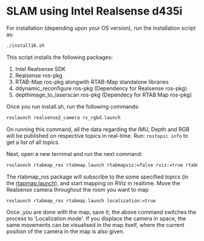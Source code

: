 # SLAM using Intel Realsense d435i

For installation (depending upon your OS version), run the installation script as:

```bash
./install16.sh
```
This script installs the following packages:
1) Intel Realsense SDK
2) Realsense ros-pkg
3) RTAB-Map ros-pkg alongwith RTAB-Map standalone libraries
4) ddynamic_reconfigure ros-pkg (Dependency for Realsense ros-pkg)
5) depthimage_to_laserscan ros-pkg (Dependecy for RTAB Map ros-pkg)

Once you run install.sh, run the following commands:

```bash
roslaunch realsense2_camera rs_rgbd.launch
```
On running this command, all the data regarding the IMU, Depth and RGB will be published on respective topics in real-time. Run: `rostopic info` to get a list of all topics.

Next, open a new terminal and run the next command:

```bash
roslaunch rtabmap_ros rtabmap.launch rtabmapviz:=false rviz:=true rtabmap_args:="--delete_db_on_start"
```
The rtabmap_ros package will subscribe to the some specified topics (in the [rtapmap.launch](https://github.com/indranildchandra/Intel-Realsense-SLAM-Robotics/blob/dev/src/rtabmap_ros/launch/rtabmap.launch)), and start mapping on RViz in realtime. Move the Realsense camera throughout the room you want to map

```bash
roslaunch rtabmap_ros rtabmap.launch localization:=true
```
Once ,you are done with the map, save it; the above command switches the process to 'Localization mode'. If you displace the camera in space, the same movements can be visualised in the map itself, where the current position of the camera in the map is also given.
